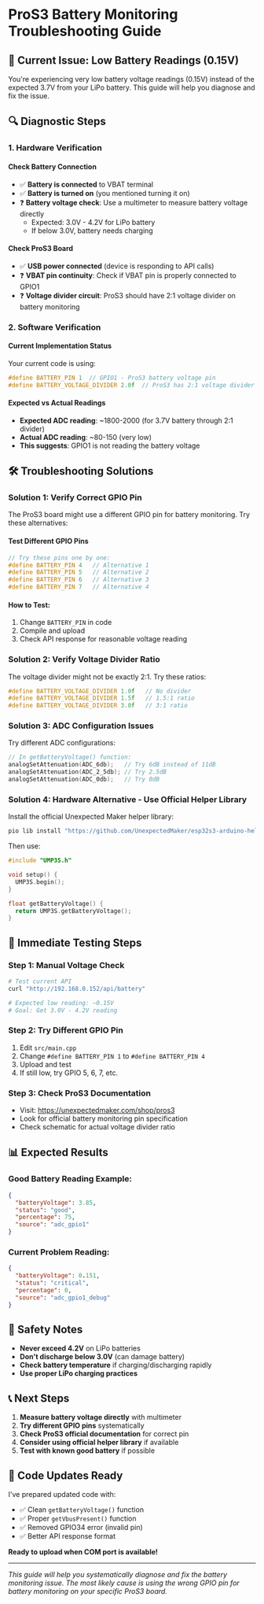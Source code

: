 # ProS3 Battery Monitoring Troubleshooting Guide

## 🔋 Current Issue: Low Battery Readings (0.15V)

You're experiencing very low battery voltage readings (0.15V) instead of the expected 3.7V from your LiPo battery. This guide will help you diagnose and fix the issue.

## 🔍 Diagnostic Steps

### 1. **Hardware Verification**

#### Check Battery Connection
- ✅ **Battery is connected** to VBAT terminal
- ✅ **Battery is turned on** (you mentioned turning it on)
- ❓ **Battery voltage check**: Use a multimeter to measure battery voltage directly
  - Expected: 3.0V - 4.2V for LiPo battery
  - If below 3.0V, battery needs charging

#### Check ProS3 Board
- ✅ **USB power connected** (device is responding to API calls)
- ❓ **VBAT pin continuity**: Check if VBAT pin is properly connected to GPIO1
- ❓ **Voltage divider circuit**: ProS3 should have 2:1 voltage divider on battery monitoring

### 2. **Software Verification**

#### Current Implementation Status
Your current code is using:
```cpp
#define BATTERY_PIN 1  // GPIO1 - ProS3 battery voltage pin
#define BATTERY_VOLTAGE_DIVIDER 2.0f  // ProS3 has 2:1 voltage divider
```

#### Expected vs Actual Readings
- **Expected ADC reading**: ~1800-2000 (for 3.7V battery through 2:1 divider)
- **Actual ADC reading**: ~80-150 (very low)
- **This suggests**: GPIO1 is not reading the battery voltage

## 🛠️ Troubleshooting Solutions

### Solution 1: Verify Correct GPIO Pin

The ProS3 board might use a different GPIO pin for battery monitoring. Try these alternatives:

#### Test Different GPIO Pins
```cpp
// Try these pins one by one:
#define BATTERY_PIN 4   // Alternative 1
#define BATTERY_PIN 5   // Alternative 2  
#define BATTERY_PIN 6   // Alternative 3
#define BATTERY_PIN 7   // Alternative 4
```

#### How to Test:
1. Change `BATTERY_PIN` in code
2. Compile and upload
3. Check API response for reasonable voltage reading

### Solution 2: Verify Voltage Divider Ratio

The voltage divider might not be exactly 2:1. Try these ratios:

```cpp
#define BATTERY_VOLTAGE_DIVIDER 1.0f   // No divider
#define BATTERY_VOLTAGE_DIVIDER 1.5f   // 1.5:1 ratio
#define BATTERY_VOLTAGE_DIVIDER 3.0f   // 3:1 ratio
```

### Solution 3: ADC Configuration Issues

Try different ADC configurations:

```cpp
// In getBatteryVoltage() function:
analogSetAttenuation(ADC_6db);   // Try 6dB instead of 11dB
analogSetAttenuation(ADC_2_5db); // Try 2.5dB
analogSetAttenuation(ADC_0db);   // Try 0dB
```

### Solution 4: Hardware Alternative - Use Official Helper Library

Install the official Unexpected Maker helper library:

```bash
pio lib install "https://github.com/UnexpectedMaker/esp32s3-arduino-helper.git"
```

Then use:
```cpp
#include "UMP3S.h"

void setup() {
  UMP3S.begin();
}

float getBatteryVoltage() {
  return UMP3S.getBatteryVoltage();
}
```

## 🔧 Immediate Testing Steps

### Step 1: Manual Voltage Check
```bash
# Test current API
curl "http://192.168.0.152/api/battery"

# Expected low reading: ~0.15V
# Goal: Get 3.0V - 4.2V reading
```

### Step 2: Try Different GPIO Pin
1. Edit `src/main.cpp`
2. Change `#define BATTERY_PIN 1` to `#define BATTERY_PIN 4`
3. Upload and test
4. If still low, try GPIO 5, 6, 7, etc.

### Step 3: Check ProS3 Documentation
- Visit: https://unexpectedmaker.com/shop/pros3
- Look for official battery monitoring pin specification
- Check schematic for actual voltage divider ratio

## 📊 Expected Results

### Good Battery Reading Example:
```json
{
  "batteryVoltage": 3.85,
  "status": "good",
  "percentage": 75,
  "source": "adc_gpio1"
}
```

### Current Problem Reading:
```json
{
  "batteryVoltage": 0.151,
  "status": "critical", 
  "percentage": 0,
  "source": "adc_gpio1_debug"
}
```

## 🚨 Safety Notes

- **Never exceed 4.2V** on LiPo batteries
- **Don't discharge below 3.0V** (can damage battery)
- **Check battery temperature** if charging/discharging rapidly
- **Use proper LiPo charging practices**

## 📞 Next Steps

1. **Measure battery voltage directly** with multimeter
2. **Try different GPIO pins** systematically
3. **Check ProS3 official documentation** for correct pin
4. **Consider using official helper library** if available
5. **Test with known good battery** if possible

## 🔄 Code Updates Ready

I've prepared updated code with:
- ✅ Clean `getBatteryVoltage()` function
- ✅ Proper `getVbusPresent()` function  
- ✅ Removed GPIO34 error (invalid pin)
- ✅ Better API response format

**Ready to upload when COM port is available!**

---

*This guide will help you systematically diagnose and fix the battery monitoring issue. The most likely cause is using the wrong GPIO pin for battery monitoring on your specific ProS3 board.* 